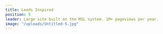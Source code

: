 ```yaml
---
title: Leeds Inspired
position: 5
leader: Large site built on the MSL system. 1M+ pageviews per year.
image: "/uploads/Untitled-5.jpg"
---
```


